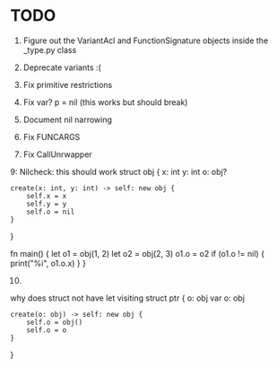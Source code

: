 # TODO

1. Figure out the VariantAcl and FunctionSignature objects inside the _type.py class

2. Deprecate variants :(

3. Fix primitive restrictions

4. Fix var? p = nil (this works but should break)

6. Document nil narrowing

7. Fix FUNCARGS

8. Fix CallUnrwapper

9: Nilcheck: this should work
struct obj {
    x: int
    y: int
    o: obj?

    create(x: int, y: int) -> self: new obj {
        self.x = x
        self.y = y
        self.o = nil
    }
}

fn main() {
    let o1 = obj(1, 2)
    let o2 = obj(2, 3)
    o1.o = o2
    if (o1.o != nil) {
        print("%i", o1.o.x)
    }
}

10.
why does struct not have let visiting
struct ptr {
    o: obj
    var o: obj

    create(o: obj) -> self: new obj {
        self.o = obj()
        self.o = o
    }
}
